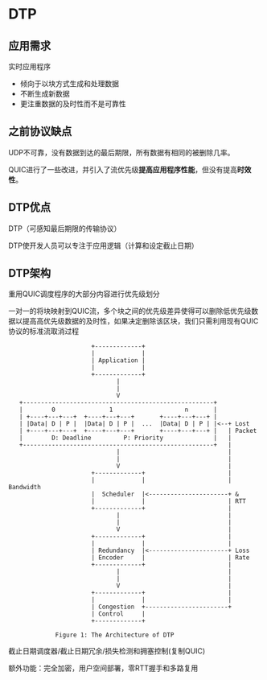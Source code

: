 # DTP

## 应用需求

实时应用程序

- 倾向于以块方式生成和处理数据
- 不断生成新数据
- 更注重数据的及时性而不是可靠性

## 之前协议缺点

UDP不可靠，没有数据到达的最后期限，所有数据有相同的被删除几率。

QUIC进行了一些改进，并引入了流优先级**提高应用程序性能**，但没有提高**时效性**。

## DTP优点

DTP（可感知最后期限的传输协议）

DTP使开发人员可以专注于应用逻辑（计算和设定截止日期）

## DTP架构

重用QUIC调度程序的大部分内容进行优先级划分

一对一的将块映射到QUIC流，多个块之间的优先级差异使得可以删除低优先级数据以提高高优先级数据的及时性，如果决定删除该区块，我们只需利用现有QUIC协议的标准流取消过程

```
                       +-------------+
                       |             |
                       | Application |
                       |             |
                       +-------------+
                              |
                              |
                              V
   +-----------------------------------------------------+
   |        0               1                    n       |
   | +----+---+---+  +----+---+---+       +----+---+---+ |
   | |Data| D | P |  |Data| D | P |  ...  |Data| D | P | |<--+ Lost
   | +----+---+---+  +----+---+---+       +----+---+---+ |   | Packet
   |        D: Deadline         P: Priority              |   |
   +-----------------------------------------------------+   |
                              |                              |
                              |                              |
                              V                              |
                       +-------------+                       |
                       |             |                       | Bandwidth
                       |  Scheduler  |<----------------------+ &
                       |             |                       | RTT
                       +-------------+                       |
                              |                              |
                              |                              |
                              V                              |
                       +-------------+                       |
                       |             |                       |
                       | Redundancy  |<----------------------+ Loss
                       | Encoder     |                       | Rate
                       +-------------+                       |
                              |                              |
                              |                              |
                              V                              |
                       +-------------+                       |
                       |             |                       |
                       | Congestion  +-----------------------+
                       | Control     |
                       +-------------+

             Figure 1: The Architecture of DTP
```

截止日期调度器/截止日期冗余/损失检测和拥塞控制(复制QUIC)

额外功能：完全加密，用户空间部署，零RTT握手和多路复用

